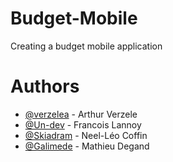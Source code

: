 # Budget-Mobile
Creating a budget mobile application

# Authors
* <a href=https://github.com/verzelea>@verzelea</a> - Arthur Verzele
* <a href=https://github.com/Un-dev>@Un-dev</a> - Francois Lannoy
* <a href=https://github.com/Skiadram>@Skiadram</a> - Neel-Léo Coffin
* <a href=https://github.com/Galimede>@Galimede</a> - Mathieu Degand
